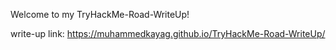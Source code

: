 Welcome to my TryHackMe-Road-WriteUp!

write-up link: https://muhammedkayag.github.io/TryHackMe-Road-WriteUp/
